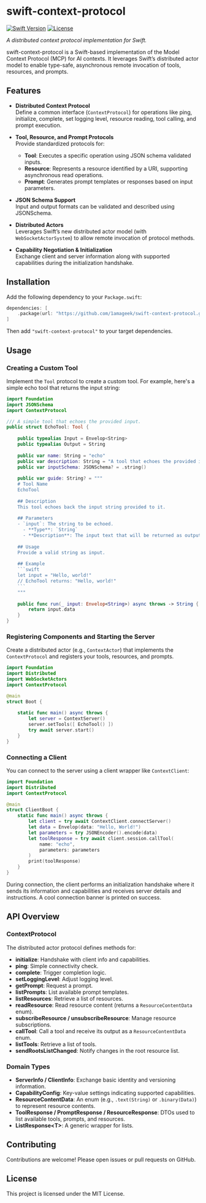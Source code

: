 # swift-context-protocol

[![Swift Version](https://img.shields.io/badge/Swift-6.0%2B-blue.svg)](https://swift.org)
[![License](https://img.shields.io/badge/license-MIT-blue.svg)](LICENSE)

_A distributed context protocol implementation for Swift._

swift-context-protocol is a Swift-based implementation of the Model Context Protocol (MCP) for AI contexts. It leverages Swift’s distributed actor model to enable type-safe, asynchronous remote invocation of tools, resources, and prompts.

## Features

- **Distributed Context Protocol**  
  Define a common interface (`ContextProtocol`) for operations like ping, initialize, complete, set logging level, resource reading, tool calling, and prompt execution.
  
- **Tool, Resource, and Prompt Protocols**  
  Provide standardized protocols for:
  - **Tool**: Executes a specific operation using JSON schema validated inputs.
  - **Resource**: Represents a resource identified by a URI, supporting asynchronous read operations.
  - **Prompt**: Generates prompt templates or responses based on input parameters.

- **JSON Schema Support**  
  Input and output formats can be validated and described using JSONSchema.

- **Distributed Actors**  
  Leverages Swift’s new distributed actor model (with `WebSocketActorSystem`) to allow remote invocation of protocol methods.

- **Capability Negotiation & Initialization**  
  Exchange client and server information along with supported capabilities during the initialization handshake.

## Installation

Add the following dependency to your `Package.swift`:

```swift
dependencies: [
    .package(url: "https://github.com/1amageek/swift-context-protocol.git", from: "1.0.0")
]
```

Then add `"swift-context-protocol"` to your target dependencies.

## Usage

### Creating a Custom Tool

Implement the `Tool` protocol to create a custom tool. For example, here's a simple echo tool that returns the input string:

```swift
import Foundation
import JSONSchema
import ContextProtocol

/// A simple tool that echoes the provided input.
public struct EchoTool: Tool {
    
    public typealias Input = Envelop<String>
    public typealias Output = String
    
    public var name: String = "echo"
    public var description: String = "A tool that echoes the provided input."
    public var inputSchema: JSONSchema? = .string()
    
    public var guide: String? = """
    # Tool Name
    EchoTool
    
    ## Description
    This tool echoes back the input string provided to it.
    
    ## Parameters
    - `input`: The string to be echoed.
      - **Type**: `String`
      - **Description**: The input text that will be returned as output.
    
    ## Usage
    Provide a valid string as input.
    
    ## Example
    ```swift
    let input = "Hello, world!"
    // EchoTool returns: "Hello, world!"
    ```
    """
    
    public func run(_ input: Envelop<String>) async throws -> String {
        return input.data
    }
}
```

### Registering Components and Starting the Server

Create a distributed actor (e.g., `ContextActor`) that implements the `ContextProtocol` and registers your tools, resources, and prompts.

```swift
import Foundation
import Distributed
import WebSocketActors
import ContextProtocol

@main
struct Boot {
    
    static func main() async throws {
        let server = ContextServer()
        server.setTools([ EchoTool() ])
        try await server.start()
    }
}
```

### Connecting a Client

You can connect to the server using a client wrapper like `ContextClient`:

```swift
import Foundation
import Distributed
import ContextProtocol

@main
struct ClientBoot {
    static func main() async throws {
        let client = try await ContextClient.connectServer()
        let data = Envelop(data: "Hello, World!")
        let parameters = try JSONEncoder().encode(data)
        let toolResponse = try await client.session.callTool(
            name: "echo",
            parameters: parameters
        )
        print(toolResponse)
    }
}
```

During connection, the client performs an initialization handshake where it sends its information and capabilities and receives server details and instructions. A cool connection banner is printed on success.

## API Overview

### ContextProtocol

The distributed actor protocol defines methods for:

- **initialize**: Handshake with client info and capabilities.
- **ping**: Simple connectivity check.
- **complete**: Trigger completion logic.
- **setLoggingLevel**: Adjust logging level.
- **getPrompt**: Request a prompt.
- **listPrompts**: List available prompt templates.
- **listResources**: Retrieve a list of resources.
- **readResource**: Read resource content (returns a `ResourceContentData` enum).
- **subscribeResource / unsubscribeResource**: Manage resource subscriptions.
- **callTool**: Call a tool and receive its output as a `ResourceContentData` enum.
- **listTools**: Retrieve a list of tools.
- **sendRootsListChanged**: Notify changes in the root resource list.

### Domain Types

- **ServerInfo / ClientInfo**: Exchange basic identity and versioning information.
- **CapabilityConfig**: Key-value settings indicating supported capabilities.
- **ResourceContentData**: An enum (e.g., `.text(String)` or `.binary(Data)`) to represent resource contents.
- **ToolResponse / PromptResponse / ResourceResponse**: DTOs used to list available tools, prompts, and resources.
- **ListResponse\<T\>**: A generic wrapper for lists.

## Contributing

Contributions are welcome! Please open issues or pull requests on GitHub.

## License

This project is licensed under the MIT License.

